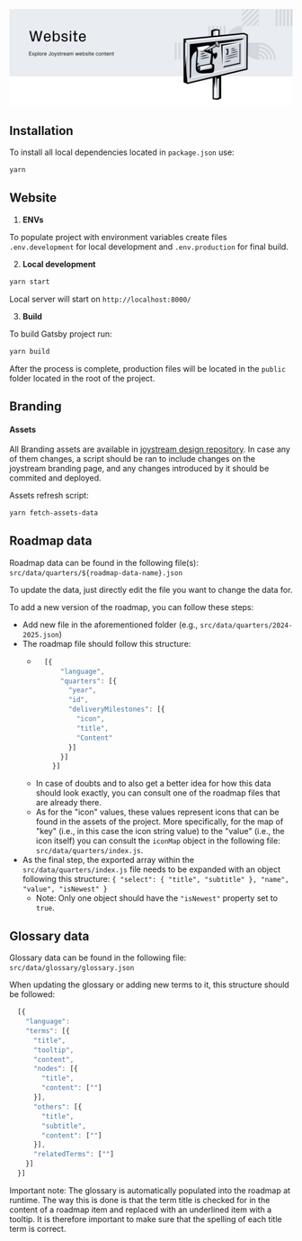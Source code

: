 ![Joystream Website](./website_new.svg)

## Installation

To install all local dependencies located in `package.json` use:

```bash
yarn
```

## Website

1. **ENVs**

To populate project with environment variables create files `.env.development` for local development and `.env.production` for final build.

2.  **Local development**

```sh
yarn start
```

Local server will start on `http://localhost:8000/`

3.  **Build**

To build Gatsby project run:

```sh
yarn build
```

After the process is complete, production files will be located in the `public` folder located in the root of the project.

## Branding

#### Assets

All Branding assets are available in [joystream design repository](https://github.com/Joystream/design/tree/master/). In case any of them changes, a script should be ran to include changes on the joystream branding page, and any changes introduced by it should be commited and deployed.

Assets refresh script:

```sh
yarn fetch-assets-data
```

## Roadmap data

Roadmap data can be found in the following file(s): `src/data/quarters/${roadmap-data-name}.json`

To update the data, just directly edit the file you want to change the data for.

To add a new version of the roadmap, you can follow these steps:
- Add new file in the aforementioned folder (e.g., `src/data/quarters/2024-2025.json`)
- The roadmap file should follow this structure:
  - ```js
      [{
          "language",
          "quarters": [{
            "year",
            "id",
            "deliveryMilestones": [{
              "icon",
              "title",
              "Content"
            }]
          }]
        }]
    ```
  - In case of doubts and to also get a better idea for how this data should look exactly, you can consult one of the roadmap files that are already there.
  - As for the "icon" values, these values represent icons that can be found in the assets of the project. More specifically, for the map of "key" (i.e., in this case the icon string value) to the "value" (i.e., the icon itself) you can consult the `iconMap` object in the following file: `src/data/quarters/index.js`.
- As the final step, the exported array within the `src/data/quarters/index.js` file needs to be expanded with an object following this structure: `{ "select": { "title", "subtitle" }, "name", "value", "isNewest" }`
  - Note: Only one object should have the `"isNewest"` property set to `true`.

## Glossary data

Glossary data can be found in the following file: `src/data/glossary/glossary.json`

When updating the glossary or adding new terms to it, this structure should be followed:
```js
  [{
    "language":
    "terms": [{
      "title",
      "tooltip",
      "content",
      "nodes": [{
        "title",
        "content": [""]
      }],
      "others": [{
        "title",
        "subtitle",
        "content": [""]
      }],
      "relatedTerms": [""]
    }]
  }]
```

Important note: The glossary is automatically populated into the roadmap at runtime. The way this is done is that the term title is checked for in the content of a roadmap item and replaced with an underlined item with a tooltip. It is therefore important to make sure that the spelling of each title term is correct.